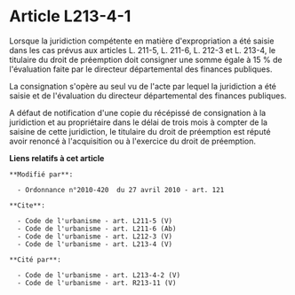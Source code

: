 # Article L213-4-1

Lorsque la juridiction compétente en matière d'expropriation a été saisie dans les cas prévus aux articles L. 211-5, L.
211-6, L. 212-3 et L. 213-4, le titulaire du droit de préemption doit consigner une somme égale à 15 % de l'évaluation faite
par le directeur départemental des finances publiques. 

La consignation s'opère au seul vu de l'acte par lequel la juridiction a été saisie et de l'évaluation du directeur
départemental des finances publiques.

A défaut de notification d'une copie du récépissé de consignation à la juridiction et au propriétaire dans le délai de trois
mois à compter de la saisine de cette juridiction, le titulaire du droit de préemption est réputé avoir renoncé à
l'acquisition ou à l'exercice du droit de préemption.

**Liens relatifs à cet article**

	**Modifié par**:

	  - Ordonnance n°2010-420  du 27 avril 2010 - art. 121

	**Cite**:

	  - Code de l'urbanisme - art. L211-5 (V)
	  - Code de l'urbanisme - art. L211-6 (Ab)
	  - Code de l'urbanisme - art. L212-3 (V)
	  - Code de l'urbanisme - art. L213-4 (V)

	**Cité par**:

	  - Code de l'urbanisme - art. L213-4-2 (V)
	  - Code de l'urbanisme - art. R213-11 (V)
